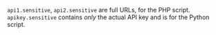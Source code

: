 ``api1.sensitive``, ``api2.sensitive`` are full URLs, for the PHP script.
``apikey.sensitive`` contains *only* the actual API key and is for the Python script.